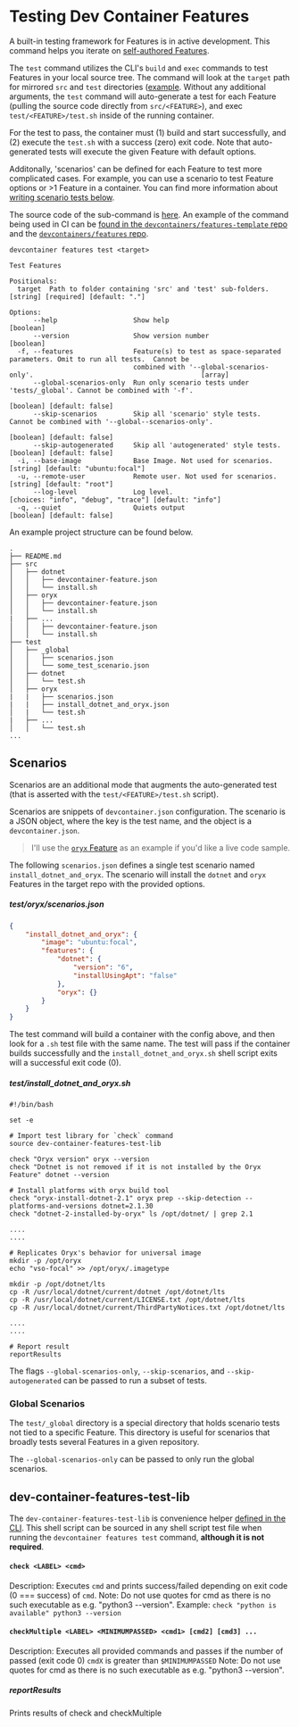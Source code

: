 # Testing Dev Container Features

A built-in testing framework for Features is in active development.  This command helps you iterate on [self-authored Features](https://containers.dev/implementors/features-distribution/).

The `test` command utilizes the CLI's `build` and `exec` commands to test Features in your local source tree.  The command will look at the `target` path for mirrored `src` and `test` directories ([example](https://github.com/devcontainers/features).  Without any additional arguments, the `test` command will auto-generate a test for each Feature (pulling the source code directly from `src/<FEATURE>`), and exec `test/<FEATURE>/test.sh` inside of the running container.  

For the test to pass, the container must (1) build and start successfully, and (2) execute the `test.sh` with a success (zero) exit code.  Note that auto-generated tests will execute the given Feature with default options.

Additonally, 'scenarios' can be defined for each Feature to test more complicated cases.  For example, you can use a scenario to test Feature options or >1 Feature in a container.  You can find more information about [writing scenario tests below](#scenarios).

The source code of the sub-command is [here](../../src/spec-node/featuresCLI/test.ts). An example of the command being used in CI can be [found in the `devcontainers/features-template` repo](https://github.com/devcontainers/feature-template/blob/main/.github/workflows/test.yaml) and the [`devcontainers/features` repo](https://github.com/devcontainers/features).

```
devcontainer features test <target>

Test Features

Positionals:
  target  Path to folder containing 'src' and 'test' sub-folders.                     [string] [required] [default: "."]

Options:
      --help                   Show help                                                                       [boolean]
      --version                Show version number                                                             [boolean]
  -f, --features               Feature(s) to test as space-separated parameters. Omit to run all tests.  Cannot be
                               combined with '--global-scenarios-only'.                                          [array]
      --global-scenarios-only  Run only scenario tests under 'tests/_global'. Cannot be combined with '-f'.
                                                                                              [boolean] [default: false]
      --skip-scenarios         Skip all 'scenario' style tests.  Cannot be combined with '--global--scenarios-only'.
                                                                                              [boolean] [default: false]
      --skip-autogenerated     Skip all 'autogenerated' style tests.                          [boolean] [default: false]
  -i, --base-image             Base Image. Not used for scenarios.                            [string] [default: "ubuntu:focal"]
  -u, --remote-user            Remote user. Not used for scenarios.                           [string] [default: "root"]
      --log-level              Log level.                          [choices: "info", "debug", "trace"] [default: "info"]
  -q, --quiet                  Quiets output                                                  [boolean] [default: false]
```

An example project structure can be found below.

```
.
├── README.md
├── src
│   ├── dotnet
│   │   ├── devcontainer-feature.json
│   │   └── install.sh
│   ├── oryx
│   │   ├── devcontainer-feature.json
│   │   └── install.sh
|   ├── ...
│   │   ├── devcontainer-feature.json
│   │   └── install.sh
├── test
│   ├── _global
│	│	├── scenarios.json
│   │   └── some_test_scenario.json
│   ├── dotnet
│   │   └── test.sh
│   ├── oryx
|   |   ├── scenarios.json
|   |   ├── install_dotnet_and_oryx.json
│   |   └── test.sh
|   ├── ...
│   │   └── test.sh
...
```

## Scenarios 

Scenarios are an additional mode that augments the auto-generated test (that is asserted with the `test/<FEATURE>/test.sh` script).  

Scenarios are snippets of `devcontainer.json` configuration.  The scenario is a JSON object, where the key is the test name, and the object is a `devcontainer.json`.

> I'll use the [`oryx` Feature](https://github.com/devcontainers/features/tree/2d89dc301ed834d74b07350c7d8567eee78f966d/test/oryx) as an example if you'd like a live code sample.

The following `scenarios.json` defines a single test scenario named `install_dotnet_and_oryx`.  The scenario will install the `dotnet` and `oryx` Features in the target repo with the provided options. 


##### test/oryx/scenarios.json
```json
{
    "install_dotnet_and_oryx": {
        "image": "ubuntu:focal",
        "features": {
            "dotnet": {
                "version": "6",
                "installUsingApt": "false"
            },
            "oryx": {}
        }
    }
}
```

The test command will build a container with the config above, and then look for a `.sh` test file with the same name.  The test will pass if the container builds successfully and the `install_dotnet_and_oryx.sh` shell script exits will a successful exit code (0).

##### test/install_dotnet_and_oryx.sh
```
#!/bin/bash

set -e

# Import test library for `check` command
source dev-container-features-test-lib

check "Oryx version" oryx --version
check "Dotnet is not removed if it is not installed by the Oryx Feature" dotnet --version

# Install platforms with oryx build tool
check "oryx-install-dotnet-2.1" oryx prep --skip-detection --platforms-and-versions dotnet=2.1.30
check "dotnet-2-installed-by-oryx" ls /opt/dotnet/ | grep 2.1

....
....

# Replicates Oryx's behavior for universal image
mkdir -p /opt/oryx
echo "vso-focal" >> /opt/oryx/.imagetype

mkdir -p /opt/dotnet/lts
cp -R /usr/local/dotnet/current/dotnet /opt/dotnet/lts
cp -R /usr/local/dotnet/current/LICENSE.txt /opt/dotnet/lts
cp -R /usr/local/dotnet/current/ThirdPartyNotices.txt /opt/dotnet/lts

....
....

# Report result
reportResults
```

The flags `--global-scenarios-only`, `--skip-scenarios`, and `--skip-autogenerated` can be passed to run a subset of tests.

### Global Scenarios

The `test/_global` directory is a special directory that holds scenario tests not tied to a specific Feature. This directory is useful for scenarios that broadly tests several Features in a given repository.

The `--global-scenarios-only` can be passed to only run the global scenarios.

## dev-container-features-test-lib

The `dev-container-features-test-lib` is convenience helper [defined in the CLI](https://github.com/devcontainers/cli/blob/1910ca41015c627b884ddd69ebc52d1e8cdd8cf0/src/spec-node/featuresCLI/utils.ts#L59).  This shell script can be sourced in any shell script test file when running the `devcontainer features test` command, **although it is not required**.

#### `check <LABEL> <cmd>`
Description: Executes `cmd` and prints success/failed depending on exit code (0 === success) of `cmd`.
Note: Do not use quotes for cmd as there is no such executable as e.g. "python3 --version".
Example: `check "python is available" python3 --version`

#### `checkMultiple <LABEL> <MINIMUMPASSED> <cmd1> [cmd2] [cmd3] ...`
Description: Executes all provided commands and passes if the number of passed (exit code 0) `cmdX` is greater than `$MINIMUMPASSED`
Note: Do not use quotes for cmd as there is no such executable as e.g. "python3 --version".

##### reportResults
Prints results of check and checkMultiple